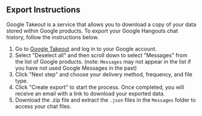 ## Export Instructions

Google Takeout is a service that allows you to download a copy of your data stored within Google products. To export your Google Hangouts chat history, follow the instructions below.

1. Go to <a href="https://takeout.google.com" target="_blank">Google Takeout</a> and log in to your Google account.
2. Select "Deselect all" and then scroll down to select "Messages" from the list of Google products. (note: `Messages` may not appear in the list if you have not used Google Messages in the past)
3. Click "Next step" and choose your delivery method, frequency, and file type.
4. Click "Create export" to start the process. Once completed, you will receive an email with a link to download your exported data.
5. Download the .zip file and extract the `.json` files in the `Messages` folder to access your chat files.
